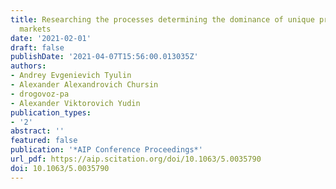 ```yaml
---
title: Researching the processes determining the dominance of unique products in sales
  markets
date: '2021-02-01'
draft: false
publishDate: '2021-04-07T15:56:00.013035Z'
authors:
- Andrey Evgenievich Tyulin
- Alexander Alexandrovich Chursin
- drogovoz-pa
- Alexander Viktorovich Yudin
publication_types:
- '2'
abstract: ''
featured: false
publication: '*AIP Conference Proceedings*'
url_pdf: https://aip.scitation.org/doi/10.1063/5.0035790
doi: 10.1063/5.0035790
---
```


